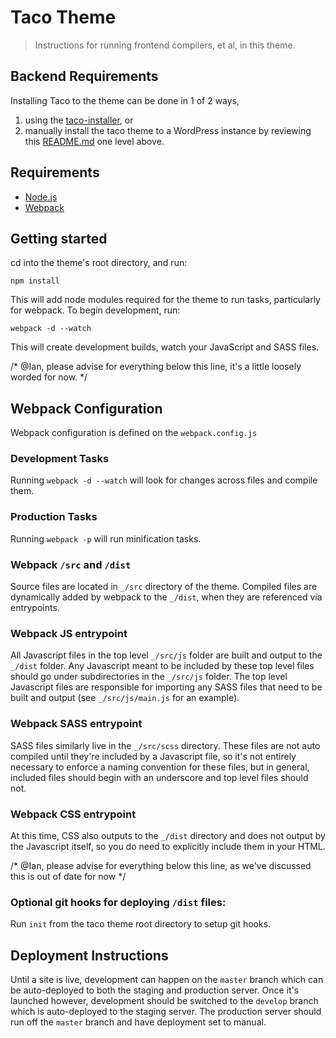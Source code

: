 # Taco Theme
> Instructions for running frontend compilers, et al, in this theme.

## Backend Requirements

Installing Taco to the theme can be done in 1 of 2 ways,

1. using the [taco-installer](https://github.com/tacowordpress/taco-installer), or
2. manually install the taco theme to a WordPress instance by reviewing this [README.md](https://github.com/tacowordpress/taco-theme) one level above.

## Requirements
* [Node.js](https://nodejs.org/en/)
* [Webpack](https://webpack.github.io/docs/installation.html)

## Getting started

cd into the theme's root directory, and run:

`npm install`

This will add node modules required for the theme to run tasks, particularly for webpack. To begin development, run:

`webpack -d --watch`

This will create development builds, watch your JavaScript and SASS files.

/* @Ian, please advise for everything below this line, it's a little loosely worded for now. */

## Webpack Configuration

Webpack configuration is defined on the `webpack.config.js`

### Development Tasks

Running `webpack -d --watch` will look for changes across files and compile them.

### Production Tasks

Running `webpack -p` will run minification tasks.

### Webpack `/src` and `/dist`

Source files are located in `_/src` directory of the theme. Compiled files are dynamically added by webpack to the `_/dist`, when they are referenced via entrypoints.

### Webpack JS entrypoint

All Javascript files in the top level `_/src/js` folder are built and output to the `_/dist` folder.  Any Javascript meant to be included by these top level files should go under subdirectories in the `_/src/js` folder.  The top level Javascript files are responsible for importing any SASS files that need to be built and output (see `_/src/js/main.js` for an example).

### Webpack SASS entrypoint
SASS files similarly live in the `_/src/scss` directory.  These files are not auto compiled until they're included by a Javascript file, so it's not entirely necessary to enforce a naming convention for these files, but in general, included files should begin with an underscore and top level files should not.

### Webpack CSS entrypoint
At this time, CSS also outputs to the `_/dist` directory and does not output by the Javascript itself, so you do need to explicitly include them in your HTML.

/* @Ian, please advise for everything below this line, as we've discussed this is out of date for now */

### Optional git hooks for deploying `/dist` files:
Run `init` from the taco theme root directory to setup git hooks.

## Deployment Instructions
Until a site is live, development can happen on the `master` branch which can be auto-deployed to both the staging and production server.  Once it's launched however, development should be switched to the `develop` branch which is auto-deployed to the staging server.  The production server should run off the `master` branch and have deployment set to manual.



